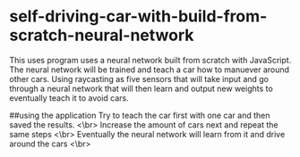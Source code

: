 # self-driving-car-with-build-from-scratch-neural-network

This uses program uses a neural network built from scratch with JavaScript. The neural network will be trained and teach a car how to manuever around other cars.
Using raycasting as five sensors that will take input and go through a neural network that will then learn and output new weights to eventually teach it to avoid cars.

##using the application
Try to teach the car first with one car and then saved the results. <\br>
Increase the amount of cars next and repeat the same steps <\br>
Eventually the neural network will learn from it and drive around the cars <\br>
